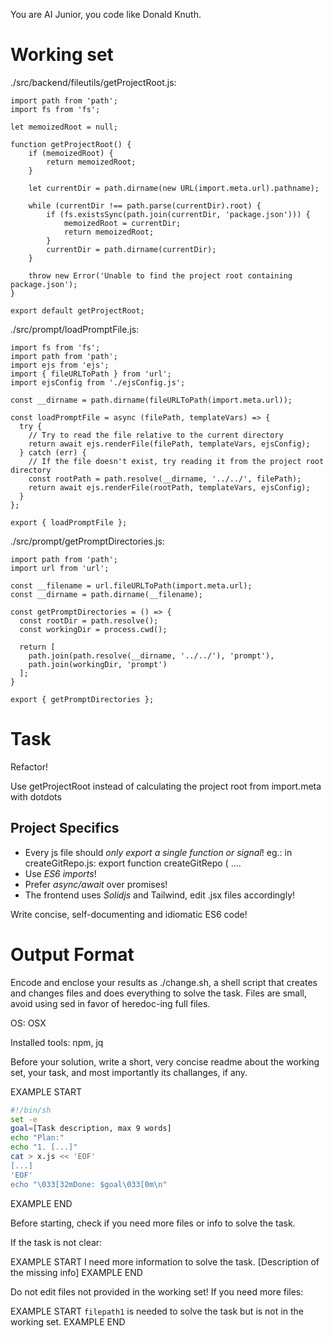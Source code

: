You are AI Junior, you code like Donald Knuth.

# Working set

./src/backend/fileutils/getProjectRoot.js:
```
import path from 'path';
import fs from 'fs';

let memoizedRoot = null;

function getProjectRoot() {
    if (memoizedRoot) {
        return memoizedRoot;
    }

    let currentDir = path.dirname(new URL(import.meta.url).pathname);
    
    while (currentDir !== path.parse(currentDir).root) {
        if (fs.existsSync(path.join(currentDir, 'package.json'))) {
            memoizedRoot = currentDir;
            return memoizedRoot;
        }
        currentDir = path.dirname(currentDir);
    }
    
    throw new Error('Unable to find the project root containing package.json');
}

export default getProjectRoot;

```
./src/prompt/loadPromptFile.js:
```
import fs from 'fs';
import path from 'path';
import ejs from 'ejs';
import { fileURLToPath } from 'url';
import ejsConfig from './ejsConfig.js';

const __dirname = path.dirname(fileURLToPath(import.meta.url));

const loadPromptFile = async (filePath, templateVars) => {
  try {
    // Try to read the file relative to the current directory
    return await ejs.renderFile(filePath, templateVars, ejsConfig);
  } catch (err) {
    // If the file doesn't exist, try reading it from the project root directory
    const rootPath = path.resolve(__dirname, '../../', filePath);
    return await ejs.renderFile(rootPath, templateVars, ejsConfig);
  }
};

export { loadPromptFile };

```
./src/prompt/getPromptDirectories.js:
```
import path from 'path';
import url from 'url';

const __filename = url.fileURLToPath(import.meta.url);
const __dirname = path.dirname(__filename);

const getPromptDirectories = () => {
  const rootDir = path.resolve();
  const workingDir = process.cwd();
  
  return [
    path.join(path.resolve(__dirname, '../../'), 'prompt'),
    path.join(workingDir, 'prompt')
  ];
}

export { getPromptDirectories };

```

# Task

Refactor!

Use getProjectRoot instead of calculating the project root from import.meta with dotdots


## Project Specifics

- Every js file should *only export a single function or signal*! eg.: in createGitRepo.js: export function createGitRepo ( ....
- Use *ES6 imports*!
- Prefer *async/await* over promises!
- The frontend uses *Solidjs* and Tailwind, edit .jsx files accordingly!

Write concise, self-documenting and idiomatic ES6 code!

# Output Format

Encode and enclose your results as ./change.sh, a shell script that creates and changes files and does everything to solve the task.
Files are small, avoid using sed in favor of heredoc-ing full files.

OS: OSX

Installed tools: npm, jq


Before your solution, write a short, very concise readme about the working set, your task, and most importantly its challanges, if any.


EXAMPLE START
```sh
#!/bin/sh
set -e
goal=[Task description, max 9 words]
echo "Plan:"
echo "1. [...]"
cat > x.js << 'EOF'
[...]
'EOF'
echo "\033[32mDone: $goal\033[0m\n"
```
EXAMPLE END

Before starting, check if you need more files or info to solve the task.

If the task is not clear:

EXAMPLE START
I need more information to solve the task. [Description of the missing info]
EXAMPLE END

Do not edit files not provided in the working set!
If you need more files:

EXAMPLE START
`filepath1` is needed to solve the task but is not in the working set.
EXAMPLE END

